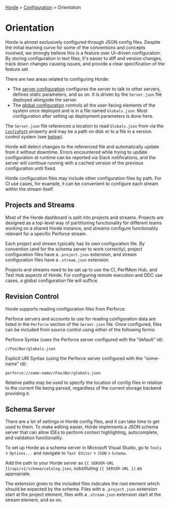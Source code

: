 [Horde](../../README.md) > [Configuration](../Config.md) > Orientation

# Orientation

Horde is almost exclusively configured through JSON config files. Despite the initial learning curve for some of the
conventions and concepts involved, we strongly believe this is a feature over UI-driven configuration. By
storing configuration in text files, it's easier to diff and version changes, track down changes causing issues, and
provide a clear specification of the feature set.

There are two areas related to configuring Horde:

* The [server configuration](../Deployment/ServerSettings.md) configures the server to talk to other servers, defines
  static parameters, and so on. It is driven by the `Server.json` file deployed alongside the server.
* The [global configuration](Schema/Globals.md) controls all the user-facing elements of the system once deployed and
  is in a file named `Globals.json`. Most configuration after setting up deployment parameters is done here.

The `Server.json` file references a location to read `Globals.json` from via the
[`ConfigPath`](../Deployment/ServerSettings.md) property and may be a path on disk or to a file in a version control
system (see [below](#revision-control)).

Horde will detect changes to the referenced file and automatically update from it without downtime. Errors encountered
while trying to update configuration at runtime can be reported via Slack notifications, and the server will continue
running with a cached version of the previous configuration until fixed.

Horde configuration files may include other configuration files by path. For CI use cases, for example, it can be
convenient to configure each stream within the stream itself.

## Projects and Streams

Most of the Horde dashboard is split into projects and streams. Projects are designed as a top-level way of
partitioning functionality for different teams working on a shared Horde instance, and streams configure functionality
relevant for a specific Perforce stream.

Each project and stream typically has its own configuration file. By convention (and for the schema server to work
correctly), project configuration files have a `.project.json` extension, and stream configuration files have a
`.stream.json` extension.

Projects and streams need to be set up to use the CI, PerfMem Hub, and Test Hub aspects of Horde. For
configuring remote execution and DDC use cases, a global configuration file will suffice.

## Revision Control

Horde supports reading configuration files from Perforce.

Perforce servers and accounts to use for reading configuration data are listed in the `Perforce` section of the
`Server.json` file. Once configured, files can be included from source control using either of the following
forms:

Perforce Syntax (uses the Perforce server configured with the "default" id):

    //Foo/Bar/globals.json

Explicit URI Syntax (using the Perforce server configured with the "some-name" id):

    perforce://some-name//Foo/Bar/globals.json

Relative paths may be used to specify the location of config files in relation to the current file being parsed,
regardless of the current storage backend providing it.

## Schema Server

There are a lot of settings in Horde config files, and it can take time to get used to them. To make editing
easier, Horde implements a JSON schema server that can allow IDEs to perform context highlighting, autocomplete, and
validation functionality.

To set up Horde as a schema server in Microsoft Visual Studio, go to `Tools` > `Options...` and navigate to
`Text Editor` > `JSON` > `Schema`.

Add the path to your Horde server as `{{ SERVER-URL }}/api/v1/schema/catalog.json`, substituting
`{{ SERVER-URL }}` as appropriate.

The extension given to the included files indicates the root element which should be expected by the schema.
Files with a `.project.json` extension start at the project element, files with a `.stream.json` extension
start at the stream element, and so on.